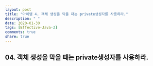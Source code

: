 ```yaml
---
layout: post
title: "아이템 4. 객체 생성을 막을 때는 private생성자를 사용하라."
description: " "
date: 2020-01-30
tags: [Effective-Java-3]
comments: true
share: true
---
```


## 04. 객체 생성을 막을 때는 private생성자를 사용하라.



